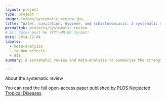 ```yaml
---
layout: project
type: project
image: images/systematic_review.jpg
title: "Water, sanitation, hygiene, and schistosomiasis: a systematic review and meta-analysis"
permalink: projects/systematic_review
# All dates must be YYYY-MM-DD format!
date: 2014-12-04
labels:
  - meta-analysis
  - random effects
  - GIS
summary: A systematic review and meta-analysis to summarise the strengths of the relationships between these risk factors and parasitic infections.

---
```


About the systematic review

You can read the [full open-access paper published by PLOS Neglected Tropical Diseases](https://journals.plos.org/plosntds/article?id=10.1371/journal.pntd.0003296).



